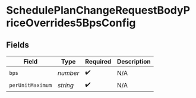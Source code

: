 # SchedulePlanChangeRequestBodyPriceOverrides5BpsConfig


## Fields

| Field              | Type               | Required           | Description        |
| ------------------ | ------------------ | ------------------ | ------------------ |
| `bps`              | *number*           | :heavy_check_mark: | N/A                |
| `perUnitMaximum`   | *string*           | :heavy_check_mark: | N/A                |